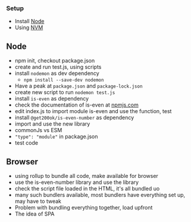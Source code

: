 ### Setup
 - Install [Node](https://nodejs.org/en) 
 - Using [NVM](https://github.com/nvm-sh/nvm)

## Node
- npm init, checkout package.json
- create and run test.js, using scripts
- install `nodemon` as dev dependency
  - `npm install --save-dev nodemon`
- Have a peak at `package.json` and `package-lock.json`
- create new script to run `nodemon test.js`
- install `is-even` as dependency
- check the documentation of is-even at [npmjs.com](npmjs.com)
- edit index.js to import module is-even and use the function, test
- install `@get200ok/is-even-number` as dependency
- import and use the new library
- commonJs vs ESM
- `"type": "module"` in package.json
- test code

## Browser
- using rollup to bundle all code, make available for browser
- use the is-even-number library and use the library
- check the script file loaded in the HTML, it's all bundled uo
- many such bundlers available, most bundlers have everything set up, may have to tweak
- Problem with bundling everything together, load upfront
- The idea of SPA

